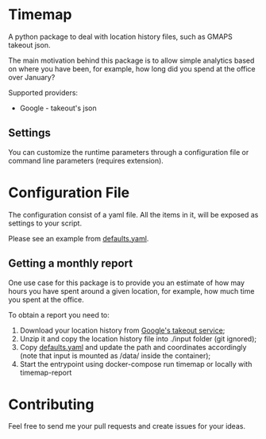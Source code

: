 # Timemap

A python package to deal with location history files, such
as GMAPS takeout json.

The main motivation behind this package is to allow simple analytics
based on where you have been, for example, how long did you spend
at the office over January?


Supported providers:
* Google - takeout's json


## Settings

You can customize the runtime parameters through a configuration file
or command line parameters (requires extension).


# Configuration File
The configuration consist of a yaml file. All the items in it, will be
exposed as settings to your script. 

Please see an example from [defaults.yaml][defaults.yaml].


## Getting a monthly report 

One use case for this package is to provide you an estimate of how may hours
you have spent around a given location, for example, how much time
you spent at the office.

To obtain a report you need to:

1. Download your location history from [Google's takeout service][takeout];
1. Unzip it and copy the location history file into ./input folder (git ignored);
1. Copy [defaults.yaml][defaults.yaml] and update the path and coordinates accordingly (note that input is mounted as /data/ inside the container);
1. Start the entrypoint using docker-compose run timemap or locally with timemap-report


# Contributing
Feel free to send me your pull requests and create issues for your ideas.

[defaults.yaml]: https://github.com/PFigs/location-history/blob/master/tests/defaults.yml
[takeout]: https://takeout.google.com